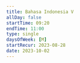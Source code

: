 ```yaml
---
title: Bahasa Indonesia V
allDay: false
startTime: 09:20
endTime: 11:00
type: single
daysOfWeek: [M]
startRecur: 2023-08-28
date: 2023-10-02
---
```


